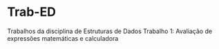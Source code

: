 # Trab-ED

Trabalhos da disciplina de Estruturas de Dados
  Trabalho 1: Avaliação de expressões matemáticas e calculadora
